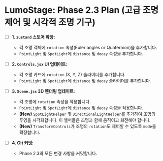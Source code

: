 # LumoStage: Phase 2.3 Plan (고급 조명 제어 및 시각적 조명 기구)

- [ ] **1. `zustand` 스토어 확장:**
    - 각 조명 객체에 `rotation` 속성(Euler angles or Quaternion)을 추가합니다.
    - `PointLight` 및 `SpotLight`에 `distance` 및 `decay` 속성을 추가합니다.

- [ ] **2. `Controls.jsx` UI 업데이트:**
    - 각 조명 카드에 `rotation` (X, Y, Z) 슬라이더를 추가합니다.
    - `PointLight` 및 `SpotLight`에 `distance` 및 `decay` 슬라이더를 추가합니다.

- [ ] **3. `Scene.jsx` 3D 렌더링 업데이트:**
    - 각 조명에 `rotation` 속성을 적용합니다.
    - `PointLight` 및 `SpotLight`에 `distance` 및 `decay` 속성을 적용합니다.
    - **(New)** `SpotLightHelper` 및 `DirectionalLightHelper`를 추가하여 조명의 투영을 시각화합니다. 이 헬퍼들은 조명과 함께 움직이고 회전해야 합니다.
    - **(New)** `TransformControls`가 조명의 `rotation`도 제어할 수 있도록 `mode`를 확장합니다.

- [ ] **4. Git 커밋:**
    - Phase 2.3의 모든 변경 사항을 커밋합니다.